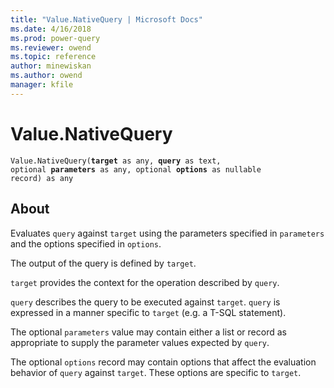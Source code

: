 ```yaml
---
title: "Value.NativeQuery | Microsoft Docs"
ms.date: 4/16/2018
ms.prod: power-query
ms.reviewer: owend
ms.topic: reference
author: minewiskan
ms.author: owend
manager: kfile
---
```

# Value.NativeQuery
<code>Value.NativeQuery(<b>target</b> as any, <b>query</b> as text, optional <b>parameters</b> as any, optional <b>options</b> as nullable record) as any</code>
## About

Evaluates <code>query</code> against <code>target</code> using the parameters specified in <code>parameters</code> and the options specified in <code>options</code>.

The output of the query is defined by <code>target</code>.

<code>target</code> provides the context for the operation described by <code>query</code>.

<code>query</code> describes the query to be executed against <code>target</code>. <code>query</code> is expressed in a manner specific to <code>target</code> (e.g. a T-SQL statement).

The optional <code>parameters</code> value may contain either a list or record as appropriate to supply the parameter values expected by <code>query</code>.

The optional <code>options</code> record may contain options that affect the evaluation behavior of <code>query</code> against <code>target</code>. These options are specific to <code>target</code>.



  
